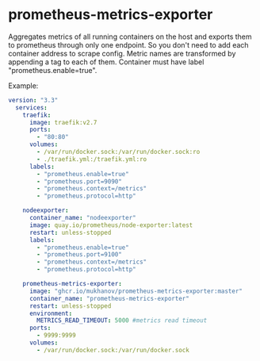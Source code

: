# prometheus-metrics-exporter

Aggregates metrics of all running containers on the host and exports them to prometheus through only one endpoint. So
you don't need to add each container address to scrape config. Metric names are transformed by appending a tag to
each of them. Container must have label "prometheus.enable=true". 

Example:

```yml
version: "3.3"
  services:
    traefik:
      image: traefik:v2.7
      ports:
        - "80:80"
      volumes:
        - /var/run/docker.sock:/var/run/docker.sock:ro
        - ./traefik.yml:/traefik.yml:ro
      labels:
        - "prometheus.enable=true"
        - "prometheus.port=9090"
        - "prometheus.context=/metrics"
        - "prometheus.protocol=http"

    nodeexporter:
      container_name: "nodeexporter"
      image: quay.io/prometheus/node-exporter:latest
      restart: unless-stopped
      labels:
        - "prometheus.enable=true"
        - "prometheus.port=9100"
        - "prometheus.context=/metrics"
        - "prometheus.protocol=http"

    prometheus-metrics-exporter:
      image: "ghcr.io/mukhanov/prometheus-metrics-exporter:master"
      container_name: "prometheus-metrics-exporter"
      restart: unless-stopped
      environment:
        METRICS_READ_TIMEOUT: 5000 #metrics read timeout
      ports:
        - 9999:9999
      volumes:
        - /var/run/docker.sock:/var/run/docker.sock
```